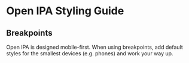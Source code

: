 # Open IPA Styling Guide

## Breakpoints

Open IPA is designed mobile-first. When using breakpoints, add default styles for the smallest devices (e.g. phones) and work your way up.
